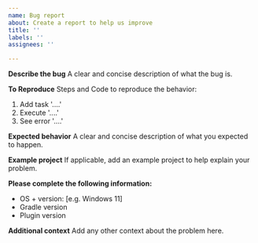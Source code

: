 ```yaml
---
name: Bug report
about: Create a report to help us improve
title: ''
labels: ''
assignees: ''

---
```


**Describe the bug**
A clear and concise description of what the bug is.

**To Reproduce**
Steps and Code to reproduce the behavior:
1. Add task '....'
2. Execute '....'
3. See error '....'

**Expected behavior**
A clear and concise description of what you expected to happen.

**Example project**
If applicable, add an example project to help explain your problem.

**Please complete the following information:**
 - OS + version: [e.g. Windows 11]
 - Gradle version
 - Plugin version

**Additional context**
Add any other context about the problem here.
